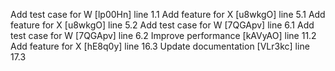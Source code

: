 Add test case for W [lp00Hn] line 1.1
Add feature for X [u8wkgO] line 5.1
Add feature for X [u8wkgO] line 5.2
Add test case for W [7QGApv] line 6.1
Add test case for W [7QGApv] line 6.2
Improve performance [kAVyAO] line 11.2
Add feature for X [hE8q0y] line 16.3
Update documentation [VLr3kc] line 17.3
